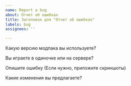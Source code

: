 ```yaml
---
name: Report a bug
about: Отчет об ошибках
title: Заголовок для "Отчет об ошибках"
labels: bug
assignees: ''

---
```


Какую версию модпака вы используете?


Вы играете в одиночке или на сервере?


Опишите ошибку (Если нужно, приложите скриншоты)


Какие изменения вы предлагаете?

